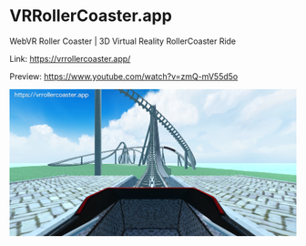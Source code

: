 
# VRRollerCoaster.app
WebVR Roller Coaster | 3D Virtual Reality RollerCoaster Ride

Link: https://vrrollercoaster.app/

Preview: https://www.youtube.com/watch?v=zmQ-mV55d5o

![VRRollerCoaster.app Screenshot](https://github.com/VRRollerCoaster/VRRollerCoaster.app/blob/master/virtual-reality-rollercoaster-screenshot.png)
